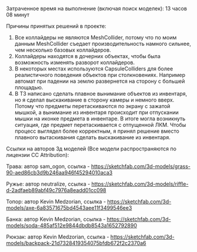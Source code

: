 Затраченное время на выполнение (включая поиск моделек): 13 часов 08 минут

Причины принятых решений в проекте:
1. Все коллайдеры не являются MeshCollider, потому что по моим данным MeshCollider съедает производительность намного сильнее, чем несколько базовых коллайдеров.
2. Коллайдеры находятся в дочерних объектах, чтобы была возможность изменять разворот коллайдеров.
3. В некоторых местах используются CapsuleColliders для более реалистичного поведения объектов при столкновениях. Например автомат при падении на землю развернется на сторону с большей площадью.
4. В ТЗ написано сделать плавное вынимание объектов из инвентаря, но я сделал выскакивание в сторону камеры и немного вверх. Потому что предметы перетаскиваются по экрану с зажатой мышкой, а вынимание из инвентаря происходит при отпускании мышки на иконке предмета в инвентаре. В итоге могла возникнуть ситуация, где предмет перетаскивается с отпущенной ЛКМ. Чтобы процесс выглядел более корректным, я принял решение вместо плавного вытаскивания сделать выскакивание из инвентаря.



Ссылки на авторов 3д моделей (Все модели распространяются по лицензии CC Attribution):

Трава: автор sam_ogon, ссылка - https://sketchfab.com/3d-models/grass-90-aed86cb3d9b246aa946f45294010aca3

Ружье: автор neutralize, ссылка - https://sketchfab.com/3d-models/riffle-d-2adfaeb89abf49c7976a8eadd01cc098

Топор: автор Kevin Medzorian, ссылка - https://sketchfab.com/3d-models/axe-6a83571675bd4543aee11f3499546ee3

Банка: автор Kevin Medzorian, ссылка - https://sketchfab.com/3d-models/soda-485af512e9844dbdb8543a1652792890

Рюкзак: автор Kevin Medzorian, ссылка - https://sketchfab.com/3d-models/backpack-21d7328419354075bfdb672f2c2370a6
